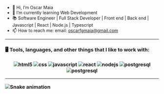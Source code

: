 - 👋 Hi, I’m Oscar Maia
- 🌱 I’m currently learning Web Development
- 📚 Software Engineer | Full Stack Developer | Front end | Back end | Javascript | React | Node.js | Typescript
- 📫 How to reach me: email: oscarfgmaia@gmail.com

<hr/>
<h3>🖥️ Tools, languages, and other things that I like to work with:<h3/>
<div align=center>
 <img alt="html5" src="https://img.shields.io/badge/HTML5-E34F26?style=for-the-badge&logo=html5&logoColor=white">
 <img alt="css" src="https://img.shields.io/badge/CSS3-1572B6?style=for-the-badge&logo=css3&logoColor=white">
 <img alt="javascript" src="https://img.shields.io/badge/JavaScript-F7DF1E?style=for-the-badge&logo=javascript&logoColor=black">
 <img alt="react" src="https://img.shields.io/badge/React-20232A?style=for-the-badge&logo=react&logoColor=61DAFB">
 <img alt="nodejs" src="https://img.shields.io/badge/Node.js-43853D?style=for-the-badge&logo=node.js&logoColor=white">
 <img alt="postgresql" src="https://img.shields.io/badge/PostgreSQL-316192?style=for-the-badge&logo=postgresql&logoColor=white">
 <img alt="postgresql" src="https://img.shields.io/badge/MongoDB-4EA94B?style=for-the-badge&logo=mongodb&logoColor=white">
</div>
<hr/>

 ![Snake animation](https://github.com/oscarmaia/oscarmaia/blob/output/github-contribution-grid-snake.svg)

